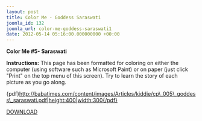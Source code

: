 ```yaml
---
layout: post
title: Color Me - Goddess Saraswati
joomla_id: 132
joomla_url: color-me-goddess-saraswati1
date: 2012-05-14 05:16:00.000000000 +00:00
---
```



**Color Me #5- Saraswati**

**Instructions:** This page has been formatted for coloring on either the computer (using software such as Microsoft Paint) or on paper (just click "Print" on the top menu of this screen). Try to learn the story of each picture as you go along.

{pdf}http://babatimes.com/content/images/Articles/kiddie/cp\_005\_goddess\_saraswati.pdf|height:400|width:300{/pdf}

[DOWNLOAD](images/Articles/kiddie/cp_005_goddess_saraswati.pdf)

